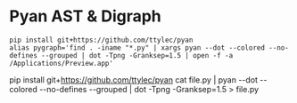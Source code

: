 # Pyan AST & Digraph




```
pip install git+https://github.com/ttylec/pyan
alias pygraph='find . -iname "*.py" | xargs pyan --dot --colored --no-defines --grouped | dot -Tpng -Granksep=1.5 | open -f -a /Applications/Preview.app'
```

pip install git+https://github.com/ttylec/pyan
cat file.py | pyan --dot --colored --no-defines --grouped | dot -Tpng -Granksep=1.5 > file.py